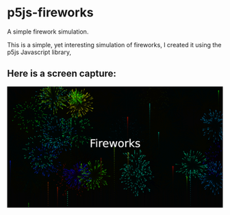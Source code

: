 # p5js-fireworks
A simple firework simulation.

This is a simple, yet interesting 
simulation of fireworks, I created it 
using the p5js Javascript library, 

## Here is a screen capture:
![alt text](https://raw.githubusercontent.com/aelmosalamy/p5js-fireworks/master/snapshot1.png)
